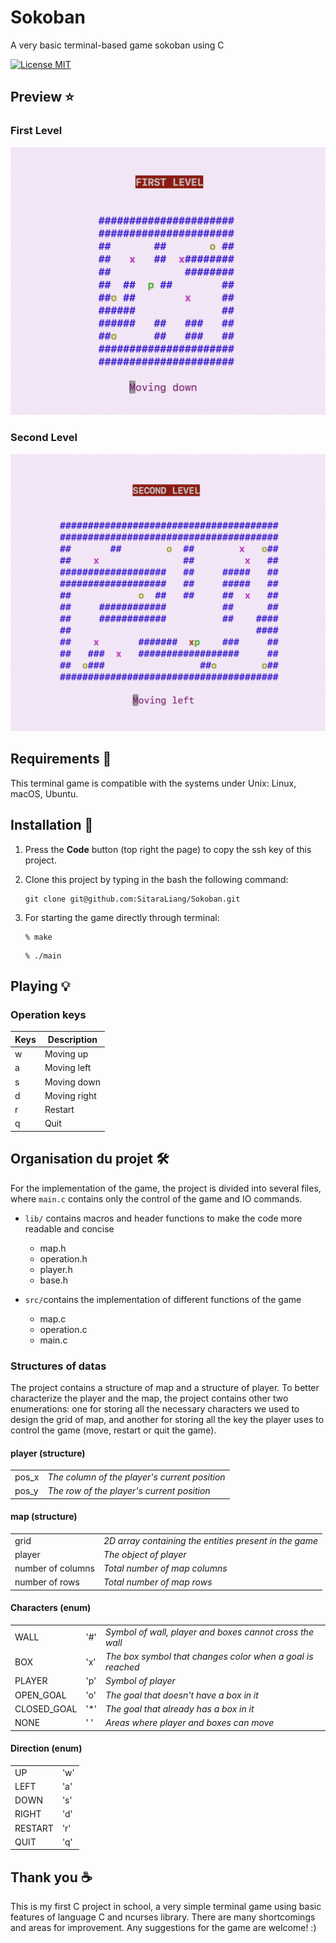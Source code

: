 # Sokoban
A very basic terminal-based game sokoban using C

[![License MIT](https://img.shields.io/badge/license-MIT-blue.svg)](LICENSE)


## Preview ⭐️
### First Level
 ![First Level](img/first_level.png) 
 
### Second Level
 ![Second Level](img/second_level.png)


## Requirements 🔧
This terminal game is compatible with the systems under Unix: Linux, macOS, Ubuntu.


## Installation 🔌

1. Press the **Code** button (top right the page) to copy the ssh key of this project.

2. Clone this project by typing in the bash the following command:

       git clone git@github.com:SitaraLiang/Sokoban.git

3. For starting the game directly through terminal:

    ```
    % make
    ```
    ```
    % ./main
    ```



## Playing 💡
### Operation keys
| Keys     |  Description      | 
|--------- |-------------------|
|    w     |   Moving up        | 
|    a     |    Moving left      | 
|    s     |    Moving down      | 
|    d     |    Moving right     | 
|    r     |    Restart          | 
|    q     |    Quit             |



## Organisation du projet 🛠️
For the implementation of the game, the project is divided into several files, where `main.c` contains only the control of the game and IO commands.

- `lib/` contains macros and header functions to make the code more readable and concise
    - map.h
    - operation.h
    - player.h
    - base.h

- `src/`contains the implementation of different functions of the game
    - map.c
    - operation.c
    - main.c


### Structures of datas
The project contains a structure of map and a structure of player. To better characterize the player and the map, the project contains other two enumerations: one for storing all the necessary characters we used to design the grid of map, and another for storing all the key the player uses to control the game (move, restart or quit the game).

#### player (structure)
|||
|--|--|
|pos_x| *The column of the player's current position* |
|pos_y| *The row of the player's current position* |

#### map (structure)
|   |        | 
|--------- |-------------------|
|   grid     |    *2D array containing the entities present in the game*        | 
|   player     |    *The object of player*      | 
|   number of columns     |  *Total number of map columns*      | 
|    number of rows       |  *Total number of map rows*     | 

#### Characters (enum)
|   |        | |
|--------- |-----|-------------------|
|WALL|'#'| *Symbol of wall, player and boxes cannot cross the wall*|
|BOX|'x'| *The box symbol that changes color when a goal is reached*|
|PLAYER|'p'| *Symbol of player*|
|OPEN_GOAL|'o'| *The goal that doesn't have a box in it*|
|CLOSED_GOAL|'*'| *The goal that already has a box in it* |
|NONE|' '| *Areas where player and boxes can move*|

#### Direction (enum)
|   |    | 
|---------|-------------------|
|UP|'w'|
|LEFT|'a'|
|DOWN|'s'|
|RIGHT|'d'|
|RESTART|'r'|
|QUIT|'q'|

## Thank you ☕️
This is my first C project in school, a very simple terminal game using basic features of language C and ncurses library. There are many shortcomings and areas for improvement. Any suggestions for the game are welcome! :)